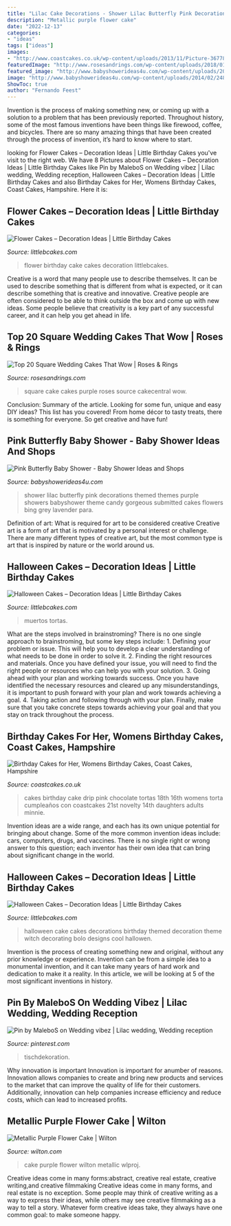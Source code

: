 ```yaml
---
title: "Lilac Cake Decorations - Shower Lilac Butterfly Pink Decorations Themed Themes Purple Showers Babyshower Theme Candy Gorgeous Submitted Cakes Flowers Bing Grey Lavender Para"
description: "Metallic purple flower cake"
date: "2022-12-13"
categories:
- "ideas"
tags: ["ideas"]
images:
- "http://www.coastcakes.co.uk/wp-content/uploads/2013/11/Picture-36778s.jpg"
featuredImage: "http://www.rosesandrings.com/wp-content/uploads/2018/01/vintage-purple-square-wedding-cake.jpg"
featured_image: "http://www.babyshowerideas4u.com/wp-content/uploads/2014/02/248867_359193077510117_1082411086_n_600x905.jpg"
image: "http://www.babyshowerideas4u.com/wp-content/uploads/2014/02/248867_359193077510117_1082411086_n_600x905.jpg"
ShowToc: true
author: "Fernando Feest"
---
```



Invention is the process of making something new, or coming up with a solution to a problem that has been previously reported. Throughout history, some of the most famous inventions have been things like firewood, coffee, and bicycles. There are so many amazing things that have been created through the process of invention, it’s hard to know where to start.

	

		
looking for Flower Cakes – Decoration Ideas | Little Birthday Cakes you've visit to the right web. We have 8 Pictures about Flower Cakes – Decoration Ideas | Little Birthday Cakes like Pin by MaleboS on Wedding vibez | Lilac wedding, Wedding reception, Halloween Cakes – Decoration Ideas | Little Birthday Cakes and also Birthday Cakes for Her, Womens Birthday Cakes, Coast Cakes, Hampshire. Here it is:
		
    
## Flower Cakes – Decoration Ideas | Little Birthday Cakes

<img loading=lazy src="https://www.littlebcakes.com/wp-content/uploads/2013/08/Birthday-Cake-Flower-1001x1024.jpg" onerror="this.onerror=null;this.src='https://tse3.mm.bing.net/th?id=OIP.Jfoc22DrG1dqCxITLhZ-aQHaHk&amp;pid=15.1';" alt="Flower Cakes – Decoration Ideas | Little Birthday Cakes">

_Source: littlebcakes.com_

>flower birthday cake cakes decoration littlebcakes. 

	

Creative is a word that many people use to describe themselves. It can be used to describe something that is different from what is expected, or it can describe something that is creative and innovative. Creative people are often considered to be able to think outside the box and come up with new ideas. Some people believe that creativity is a key part of any successful career, and it can help you get ahead in life.

    
## Top 20 Square Wedding Cakes That Wow | Roses &amp; Rings

<img loading=lazy src="http://www.rosesandrings.com/wp-content/uploads/2018/01/vintage-purple-square-wedding-cake.jpg" onerror="this.onerror=null;this.src='https://tse2.mm.bing.net/th?id=OIP.yfcD0_B7WMmwODzuy_RxMQHaKx&amp;pid=15.1';" alt="Top 20 Square Wedding Cakes That Wow | Roses &amp; Rings">

_Source: rosesandrings.com_

>square cake cakes purple roses source cakecentral wow. 

	

Conclusion: Summary of the article.
Looking for some fun, unique and easy DIY ideas? This list has you covered! From home décor to tasty treats, there is something for everyone. So get creative and have fun!

    
## Pink Butterfly Baby Shower - Baby Shower Ideas And Shops

<img loading=lazy src="http://www.babyshowerideas4u.com/wp-content/uploads/2014/02/248867_359193077510117_1082411086_n_600x905.jpg" onerror="this.onerror=null;this.src='https://tse4.mm.bing.net/th?id=OIP.fefSCOd6imQTdUjL212A0AHaLK&amp;pid=15.1';" alt="Pink Butterfly Baby Shower - Baby Shower Ideas and Shops">

_Source: babyshowerideas4u.com_

>shower lilac butterfly pink decorations themed themes purple showers babyshower theme candy gorgeous submitted cakes flowers bing grey lavender para. 

	

Definition of art: What is required for art to be considered creative
Creative art is a form of art that is motivated by a personal interest or challenge. There are many different types of creative art, but the most common type is art that is inspired by nature or the world around us.

    
## Halloween Cakes – Decoration Ideas | Little Birthday Cakes

<img loading=lazy src="https://www.littlebcakes.com/wp-content/uploads/2013/08/Halloween-Cake.jpg" onerror="this.onerror=null;this.src='https://tse1.mm.bing.net/th?id=OIP.ShCp38NU5hbZyPPNZxnoewHaIZ&amp;pid=15.1';" alt="Halloween Cakes – Decoration Ideas | Little Birthday Cakes">

_Source: littlebcakes.com_

>muertos tortas. 

	

What are the steps involved in brainstroming?
There is no one single approach to brainstroming, but some key steps include: 1. Defining your problem or issue. This will help you to develop a clear understanding of what needs to be done in order to solve it. 2. Finding the right resources and materials. Once you have defined your issue, you will need to find the right people or resources who can help you with your solution. 3. Going ahead with your plan and working towards success. Once you have identified the necessary resources and cleared up any misunderstandings, it is important to push forward with your plan and work towards achieving a goal. 4. Taking action and following through with your plan. Finally, make sure that you take concrete steps towards achieving your goal and that you stay on track throughout the process.

    
## Birthday Cakes For Her, Womens Birthday Cakes, Coast Cakes, Hampshire

<img loading=lazy src="http://www.coastcakes.co.uk/wp-content/uploads/2013/11/Picture-36778s.jpg" onerror="this.onerror=null;this.src='https://tse3.mm.bing.net/th?id=OIP.f_ucNGJuIvXXCe8CWtAeqwHaLj&amp;pid=15.1';" alt="Birthday Cakes for Her, Womens Birthday Cakes, Coast Cakes, Hampshire">

_Source: coastcakes.co.uk_

>cakes birthday cake drip pink chocolate tortas 18th 16th womens torta cumpleaños con coastcakes 21st novelty 14th daughters adults minnie. 

	

Invention ideas are a wide range, and each has its own unique potential for bringing about change. Some of the more common invention ideas include: cars, computers, drugs, and vaccines. There is no single right or wrong answer to this question; each inventor has their own idea that can bring about significant change in the world.

    
## Halloween Cakes – Decoration Ideas | Little Birthday Cakes

<img loading=lazy src="http://www.littlebcakes.com/wp-content/uploads/2013/08/Halloween-Cake-Decorations.jpg" onerror="this.onerror=null;this.src='https://tse1.mm.bing.net/th?id=OIP.BXQwElwqXjPBny6XEyj5bgHaKc&amp;pid=15.1';" alt="Halloween Cakes – Decoration Ideas | Little Birthday Cakes">

_Source: littlebcakes.com_

>halloween cake cakes decorations birthday themed decoration theme witch decorating bolo designs cool hallowen. 

	

Invention is the process of creating something new and original, without any prior knowledge or experience. Invention can be from a simple idea to a monumental invention, and it can take many years of hard work and dedication to make it a reality. In this article, we will be looking at 5 of the most significant inventions in history.

    
## Pin By MaleboS On Wedding Vibez | Lilac Wedding, Wedding Reception

<img loading=lazy src="https://i.pinimg.com/736x/ca/5f/57/ca5f57cadcc920ca9fa155a423115d52.jpg" onerror="this.onerror=null;this.src='https://tse2.mm.bing.net/th?id=OIP.-ZPbgMhGkNscD3cBlWjAJQHaJP&amp;pid=15.1';" alt="Pin by MaleboS on Wedding vibez | Lilac wedding, Wedding reception">

_Source: pinterest.com_

>tischdekoration. 

	

Why innovation is important
Innovation is important for anumber of reasons. Innovation allows companies to create and bring new products and services to the market that can improve the quality of life for their customers. Additionally, innovation can help companies increase efficiency and reduce costs, which can lead to increased profits.

    
## Metallic Purple Flower Cake | Wilton

<img loading=lazy src="http://demandware.edgesuite.net/sits_pod26/dw/image/v2/AAWA_PRD/on/demandware.static/-/Sites-wilton-project-master/default/dwa52485f6/images/project/WLPROJ-8106/Metallic-Purple-Flower-Cake.jpg?sw=1000&amp;sh=1000&amp;sm=fit" onerror="this.onerror=null;this.src='https://tse1.mm.bing.net/th?id=OIP.q6e70yKYU_-0iKmIuc5oAAHaHa&amp;pid=15.1';" alt="Metallic Purple Flower Cake | Wilton">

_Source: wilton.com_

>cake purple flower wilton metallic wlproj. 

	

Creative ideas come in many forms:abstract, creative real estate, creative writing,and creative filmmaking
Creative ideas come in many forms, and real estate is no exception. Some people may think of creative writing as a way to express their ideas, while others may see creative filmmaking as a way to tell a story. Whatever form creative ideas take, they always have one common goal: to make someone happy.

